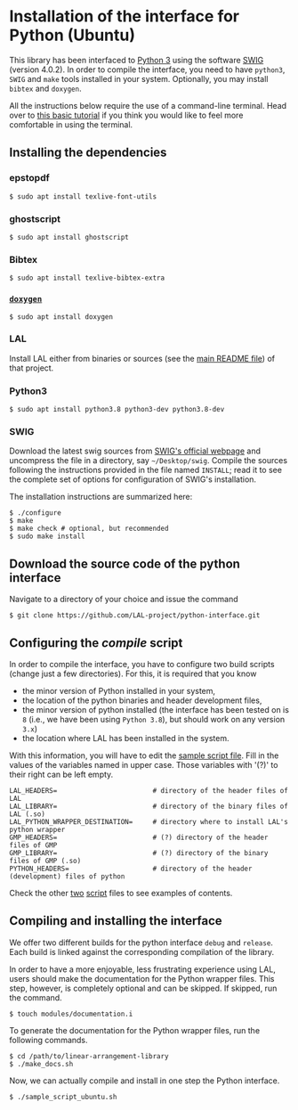 # Installation of the interface for Python (Ubuntu)

This library has been interfaced to [Python 3](https://www.python.org/) using the software [SWIG](http://www.swig.org/) (version 4.0.2). In order to compile the interface, you need to have `python3`, `SWIG` and `make` tools installed in your system. Optionally, you may install `bibtex` and `doxygen`.

All the instructions below require the use of a command-line terminal. Head over to [this basic tutorial](https://ubuntu.com/tutorials/command-line-for-beginners#1-overview) if you think you would like to feel more comfortable in using the terminal.

## Installing the dependencies

### epstopdf

	$ sudo apt install texlive-font-utils

### ghostscript

	$ sudo apt install ghostscript

### Bibtex

	$ sudo apt install texlive-bibtex-extra

### [`doxygen`](https://www.doxygen.nl/index.html)

	$ sudo apt install doxygen

### LAL

Install LAL either from binaries or sources (see the [main README file](https://github.com/LAL-project/linear-arrangement-library/blob/master/README.md)) of that project.

### Python3 

	$ sudo apt install python3.8 python3-dev python3.8-dev

### SWIG

Download the latest swig sources from [SWIG's official webpage](http://www.swig.org/) and uncompress the file in a directory, say `~/Desktop/swig`. Compile the sources following the instructions provided in the file named `INSTALL`; read it to see the complete set of options for configuration of SWIG's installation.

The installation instructions are summarized here:

	$ ./configure
	$ make
	$ make check # optional, but recommended
	$ sudo make install

## Download the source code of the python interface

Navigate to a directory of your choice and issue the command

	$ git clone https://github.com/LAL-project/python-interface.git

## Configuring the _compile_ script

In order to compile the interface, you have to configure two build scripts (change just a few directories). For this, it is required that you know

- the minor version of Python installed in your system,
- the location of the python binaries and header development files,
- the minor version of python installed (the interface has been tested on is `8` (i.e., we have been using `Python 3.8`), but should work on any version `3.x`)
- the location where LAL has been installed in the system.

With this information, you will have to edit the [sample script file](https://github.com/LAL-project/python-interface/blob/main/sample_script.sh). Fill in the values of the variables named in upper case. Those variables with '(?)' to their right can be left empty.
	
	LAL_HEADERS=                        # directory of the header files of LAL
	LAL_LIBRARY=                        # directory of the binary files of LAL (.so)
	LAL_PYTHON_WRAPPER_DESTINATION=     # directory where to install LAL's python wrapper
	GMP_HEADERS=                        # (?) directory of the header files of GMP
	GMP_LIBRARY=                        # (?) directory of the binary files of GMP (.so)
	PYTHON_HEADERS=                     # directory of the header (development) files of python

Check the other [two](https://github.com/LAL-project/python-interface/blob/main/run_distribution_ubuntu.sh) [script](https://github.com/LAL-project/python-interface/blob/main/run_install_ubuntu.sh) files to see examples of contents.

## Compiling and installing the interface

We offer two different builds for the python interface `debug` and `release`. Each build is linked against the corresponding compilation of the library.

In order to have a more enjoyable, less frustrating experience using LAL, users should make the documentation for the Python wrapper files. This step, however, is completely optional and can be skipped. If skipped, run the command.

	$ touch modules/documentation.i

To generate the documentation for the Python wrapper files, run the following commands.

	$ cd /path/to/linear-arrangement-library
	$ ./make_docs.sh

Now, we can actually compile and install in one step the Python interface.

	$ ./sample_script_ubuntu.sh

